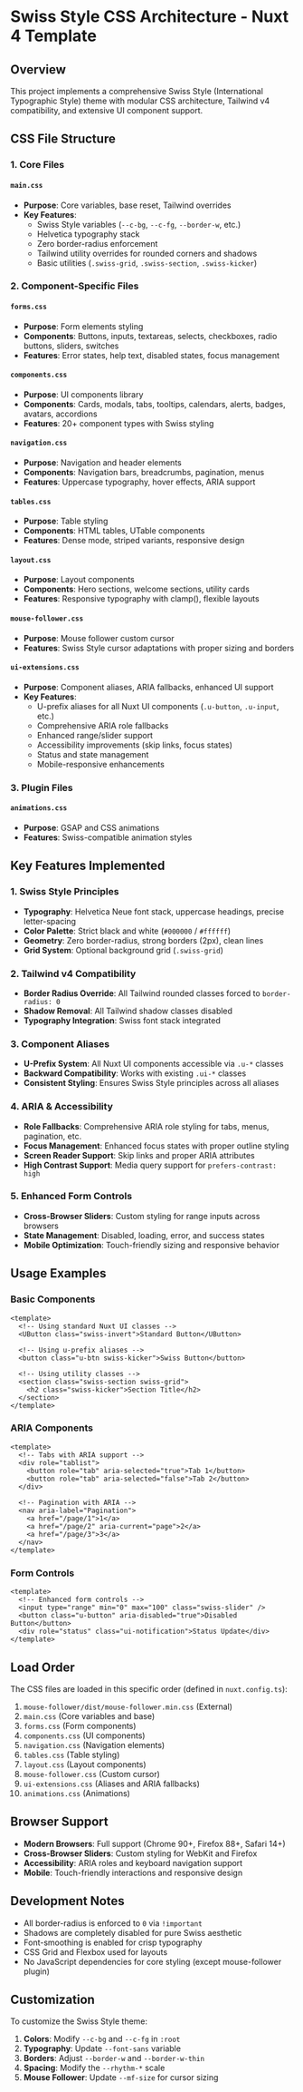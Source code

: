 # Swiss Style CSS Architecture - Nuxt 4 Template

## Overview

This project implements a comprehensive Swiss Style (International Typographic Style) theme with modular CSS architecture, Tailwind v4 compatibility, and extensive UI component support.

## CSS File Structure

### 1. Core Files

#### `main.css`
- **Purpose**: Core variables, base reset, Tailwind overrides
- **Key Features**:
  - Swiss Style variables (`--c-bg`, `--c-fg`, `--border-w`, etc.)
  - Helvetica typography stack
  - Zero border-radius enforcement
  - Tailwind utility overrides for rounded corners and shadows
  - Basic utilities (`.swiss-grid`, `.swiss-section`, `.swiss-kicker`)

### 2. Component-Specific Files

#### `forms.css`
- **Purpose**: Form elements styling
- **Components**: Buttons, inputs, textareas, selects, checkboxes, radio buttons, sliders, switches
- **Features**: Error states, help text, disabled states, focus management

#### `components.css`
- **Purpose**: UI components library
- **Components**: Cards, modals, tabs, tooltips, calendars, alerts, badges, avatars, accordions
- **Features**: 20+ component types with Swiss styling

#### `navigation.css`
- **Purpose**: Navigation and header elements
- **Components**: Navigation bars, breadcrumbs, pagination, menus
- **Features**: Uppercase typography, hover effects, ARIA support

#### `tables.css`
- **Purpose**: Table styling
- **Components**: HTML tables, UTable components
- **Features**: Dense mode, striped variants, responsive design

#### `layout.css`
- **Purpose**: Layout components
- **Components**: Hero sections, welcome sections, utility cards
- **Features**: Responsive typography with clamp(), flexible layouts

#### `mouse-follower.css`
- **Purpose**: Mouse follower custom cursor
- **Features**: Swiss Style cursor adaptations with proper sizing and borders

#### `ui-extensions.css`
- **Purpose**: Component aliases, ARIA fallbacks, enhanced UI support
- **Key Features**:
  - U-prefix aliases for all Nuxt UI components (`.u-button`, `.u-input`, etc.)
  - Comprehensive ARIA role fallbacks
  - Enhanced range/slider support
  - Accessibility improvements (skip links, focus states)
  - Status and state management
  - Mobile-responsive enhancements

### 3. Plugin Files

#### `animations.css`
- **Purpose**: GSAP and CSS animations
- **Features**: Swiss-compatible animation styles

## Key Features Implemented

### 1. Swiss Style Principles
- **Typography**: Helvetica Neue font stack, uppercase headings, precise letter-spacing
- **Color Palette**: Strict black and white (`#000000` / `#ffffff`)
- **Geometry**: Zero border-radius, strong borders (2px), clean lines
- **Grid System**: Optional background grid (`.swiss-grid`)

### 2. Tailwind v4 Compatibility
- **Border Radius Override**: All Tailwind rounded classes forced to `border-radius: 0`
- **Shadow Removal**: All Tailwind shadow classes disabled
- **Typography Integration**: Swiss font stack integrated

### 3. Component Aliases
- **U-Prefix System**: All Nuxt UI components accessible via `.u-*` classes
- **Backward Compatibility**: Works with existing `.ui-*` classes
- **Consistent Styling**: Ensures Swiss Style principles across all aliases

### 4. ARIA & Accessibility
- **Role Fallbacks**: Comprehensive ARIA role styling for tabs, menus, pagination, etc.
- **Focus Management**: Enhanced focus states with proper outline styling
- **Screen Reader Support**: Skip links and proper ARIA attributes
- **High Contrast Support**: Media query support for `prefers-contrast: high`

### 5. Enhanced Form Controls
- **Cross-Browser Sliders**: Custom styling for range inputs across browsers
- **State Management**: Disabled, loading, error, and success states
- **Mobile Optimization**: Touch-friendly sizing and responsive behavior

## Usage Examples

### Basic Components
```vue
<template>
  <!-- Using standard Nuxt UI classes -->
  <UButton class="swiss-invert">Standard Button</UButton>
  
  <!-- Using u-prefix aliases -->
  <button class="u-btn swiss-kicker">Swiss Button</button>
  
  <!-- Using utility classes -->
  <section class="swiss-section swiss-grid">
    <h2 class="swiss-kicker">Section Title</h2>
  </section>
</template>
```

### ARIA Components
```vue
<template>
  <!-- Tabs with ARIA support -->
  <div role="tablist">
    <button role="tab" aria-selected="true">Tab 1</button>
    <button role="tab" aria-selected="false">Tab 2</button>
  </div>
  
  <!-- Pagination with ARIA -->
  <nav aria-label="Pagination">
    <a href="/page/1">1</a>
    <a href="/page/2" aria-current="page">2</a>
    <a href="/page/3">3</a>
  </nav>
</template>
```

### Form Controls
```vue
<template>
  <!-- Enhanced form controls -->
  <input type="range" min="0" max="100" class="swiss-slider" />
  <button class="u-button" aria-disabled="true">Disabled Button</button>
  <div role="status" class="ui-notification">Status Update</div>
</template>
```

## Load Order

The CSS files are loaded in this specific order (defined in `nuxt.config.ts`):

1. `mouse-follower/dist/mouse-follower.min.css` (External)
2. `main.css` (Core variables and base)
3. `forms.css` (Form components)
4. `components.css` (UI components)
5. `navigation.css` (Navigation elements)
6. `tables.css` (Table styling)
7. `layout.css` (Layout components)
8. `mouse-follower.css` (Custom cursor)
9. `ui-extensions.css` (Aliases and ARIA fallbacks)
10. `animations.css` (Animations)

## Browser Support

- **Modern Browsers**: Full support (Chrome 90+, Firefox 88+, Safari 14+)
- **Cross-Browser Sliders**: Custom styling for WebKit and Firefox
- **Accessibility**: ARIA roles and keyboard navigation support
- **Mobile**: Touch-friendly interactions and responsive design

## Development Notes

- All border-radius is enforced to `0` via `!important`
- Shadows are completely disabled for pure Swiss aesthetic
- Font-smoothing is enabled for crisp typography
- CSS Grid and Flexbox used for layouts
- No JavaScript dependencies for core styling (except mouse-follower plugin)

## Customization

To customize the Swiss Style theme:

1. **Colors**: Modify `--c-bg` and `--c-fg` in `:root`
2. **Typography**: Update `--font-sans` variable
3. **Borders**: Adjust `--border-w` and `--border-w-thin`
4. **Spacing**: Modify the `--rhythm-*` scale
5. **Mouse Follower**: Update `--mf-size` for cursor sizing
